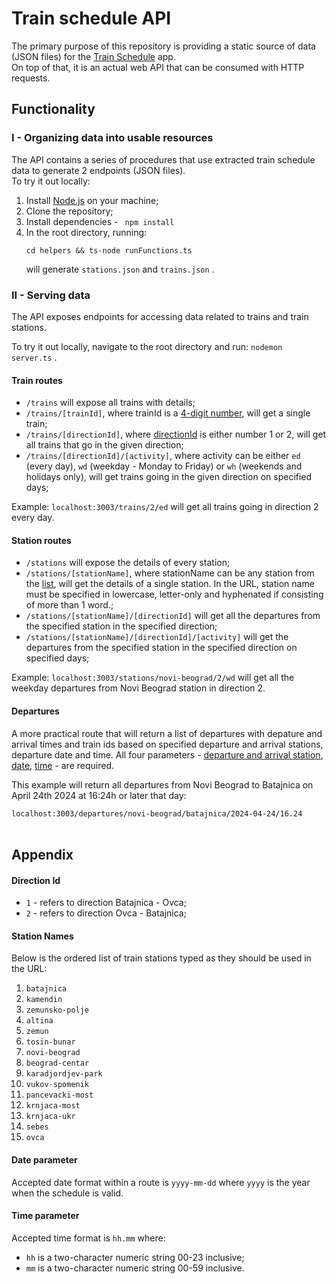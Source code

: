 # Train schedule API

The primary purpose of this repository is providing a static source of data (JSON files) for the <a href="https://github.com/marija-kov/train-schedule">Train Schedule</a> app. <br>
On top of that, it is an actual web API that can be consumed with HTTP requests.

## Functionality

### I - Organizing data into usable resources

The API contains a series of procedures that use extracted train schedule data to generate 2 endpoints (JSON files).
<br>
To try it out locally:
<br>

1. Install <a href="https://nodejs.org/en">Node.js</a> on your machine;
2. Clone the repository;
3. Install dependencies - ` npm install`
4. In the root directory, running:
   ```
   cd helpers && ts-node runFunctions.ts
   ```
   will generate `stations.json` and `trains.json` .

### II - Serving data

The API exposes endpoints for accessing data related to trains and train stations.

To try it out locally, navigate to the root directory and run: `nodemon server.ts` .

#### Train routes

- `/trains` will expose all trains with details;
- `/trains/[trainId]`, where trainId is a <a href="https://github.com/Marija-Kov/train-schedule-23-api/blob/build-api/helpers/extractedData.ts">4-digit number</a>, will get a single train;
- `/trains/[directionId]`, where [directionId](#directionId) is either number 1 or 2, will get all trains that go in the given direction;
- `/trains/[directionId]/[activity]`, where activity can be either `ed` (every day), `wd` (weekday - Monday to Friday) or `wh` (weekends and holidays only), will get trains going in the given direction on specified days;

Example: `localhost:3003/trains/2/ed` will get all trains going in direction 2 every day.

#### Station routes

- `/stations` will expose the details of every station;
- `/stations/[stationName]`, where stationName can be any station from the [list](#listOfStations), will get the details of a single station. In the URL, station name must be specified in lowercase, letter-only and hyphenated if consisting of more than 1 word.;
- `/stations/[stationName]/[directionId]` will get all the departures from the specified station in the specified direction;
- `/stations/[stationName]/[directionId]/[activity]` will get the departures from the specified station in the specified direction on specified days;

Example: `localhost:3003/stations/novi-beograd/2/wd` will get all the weekday departures from Novi Beograd station in direction 2.

#### Departures

A more practical route that will return a list of departures with depature and arrival times and train ids based on specified departure and arrival stations, departure date and time. All four parameters - [departure and arrival station](#listOfStations), [date](#dateFormat), [time](#timeFormat) - are required.

This example will return all departures from Novi Beograd to Batajnica on April 24th 2024 at 16:24h or later that day:

`localhost:3003/departures/novi-beograd/batajnica/2024-04-24/16.24`
<br><br>

## Appendix

#### Direction Id <a name = "directionId"></a>

- `1` - refers to direction Batajnica - Ovca;
- `2` - refers to direction Ovca - Batajnica;

#### Station Names <a name = "listOfStations"></a>

Below is the ordered list of train stations typed as they should be used in the URL: <br>

1. `batajnica`
2. `kamendin`
3. `zemunsko-polje`
4. `altina`
5. `zemun`
6. `tosin-bunar`
7. `novi-beograd`
8. `beograd-centar`
9. `karadjordjev-park`
10. `vukov-spomenik`
11. `pancevacki-most`
12. `krnjaca-most`
13. `krnjaca-ukr`
14. `sebes`
15. `ovca`

#### Date parameter <a name = "dateFormat">

Accepted date format within a route is `yyyy-mm-dd` where `yyyy` is the year when the schedule is valid.

#### Time parameter <a name = "timeFormat">

Accepted time format is `hh.mm` where:

- `hh` is a two-character numeric string 00-23 inclusive;
- `mm` is a two-character numeric string 00-59 inclusive.
